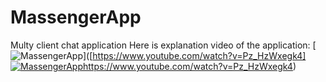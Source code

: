 # MassengerApp
Multy client chat application 
Here is explanation video of the application:
[![MassengerApp](https://img.youtube.com/vi/YOUTUBE_VIDEO_ID/0.jpg)]([https://www.youtube.com/watch?v=Pz_HzWxegk4]
[![MassengerApp](https://img.youtube.com/vi/abcdefghijk/0.jpg)](https://www.youtube.com/watch?v=Pz_HzWxegk4)https://www.youtube.com/watch?v=Pz_HzWxegk4)
